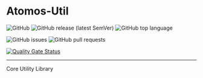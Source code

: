 # Atomos-Util

![GitHub](https://img.shields.io/github/license/reizuseharu/Atomos-Util)
![GitHub release (latest SemVer)](https://img.shields.io/github/v/release/reizuseharu/Atomos-Util)
![GitHub top language](https://img.shields.io/github/languages/top/reizuseharu/Atomos-Util)

![GitHub issues](https://img.shields.io/github/issues-raw/reizuseharu/Atomos-Util)
![GitHub pull requests](https://img.shields.io/github/issues-pr-raw/reizuseharu/Atomos-Util)

[![Quality Gate Status](https://sonarcloud.io/api/project_badges/measure?project=reizuseharu_Atomos-Util&metric=alert_status)](https://sonarcloud.io/dashboard?id=reizuseharu_Atomos-Util)

---

Core Utility Library
